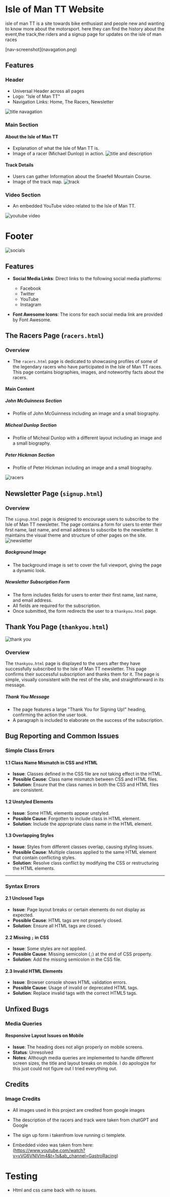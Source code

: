 # Isle of Man TT Website

<p>isle of man TT is a site towards bike enthusiast and people new and wanting to know more about the motorsport.
here they can find the history about the event,the track,the riders and a signup page for updates on the isle of man races</p>
[nav-screenshot](navagation.png)

## Features

### Header

- Universal Header across all pages
- Logo: "Isle of Man TT"
- Navigation Links: Home, The Racers, Newsletter

![title navagation](https://github.com/Bri-xn/Project-1-isle-of-man-tt-resubmission/assets/131008714/8a870141-c179-442c-b0a4-9456fec3ad5b)


### Main Section

#### About the Isle of Man TT

- Explanation of what the Isle of Man TT is.
- Image of a racer (Michael Dunlop) in action.
![title and description](https://github.com/Bri-xn/Project-1-isle-of-man-tt-resubmission/assets/131008714/7cd6558d-05be-4591-a7f1-3c9e94103be2)




#### Track Details

- Users can gather Information about the Snaefell Mountain Course.
- Image of the track map.
![track ](https://github.com/Bri-xn/Project-1-isle-of-man-tt-resubmission/assets/131008714/ca172c97-88d1-43de-b049-70c9c1389e2d)



### Video Section

- An embedded YouTube video related to the Isle of Man TT.

![youtube video](https://github.com/Bri-xn/Project-1-isle-of-man-tt-resubmission/assets/131008714/93eef478-cf9c-49af-b61d-c2b37539b518)

# Footer

![socials](https://github.com/Bri-xn/Project-1-isle-of-man-tt-resubmission/assets/131008714/43595870-737b-43a0-9131-2f4bb64e469c)

## Features

- **Social Media Links**: Direct links to the following social media platforms:
  - Facebook
  - Twitter
  - YouTube
  - Instagram
  
- **Font Awesome Icons**: The icons for each social media link are provided by Font Awesome.

## The Racers Page (`racers.html`)

### Overview

- The `racers.html` page is dedicated to showcasing profiles of some of the legendary racers who have participated in the Isle of Man TT races. This page contains biographies, images, and noteworthy facts about the racers.
#### Main Content

##### John McGuinness Section

- Profile of John McGuinness including an image and a small biography.

##### Micheal Dunlop Section

- Profile of Micheal Dunlop with a different layout including an image and a small biography.

##### Peter Hickman Section

- Profile of Peter Hickman including an image and a small biography.

![racers](https://github.com/Bri-xn/Project-1-isle-of-man-tt-resubmission/assets/131008714/39e0c46f-9393-454e-8bf8-172758d590e8)

## Newsletter Page (`signup.html`)

### Overview

The `signup.html` page is designed to encourage users to subscribe to the Isle of Man TT newsletter. The page contains a form for users to enter their first name, last name, and email address to subscribe to the newsletter. It maintains the visual theme and structure of other pages on the site.
![newsletter](https://github.com/Bri-xn/Project-1-isle-of-man-tt-resubmission/assets/131008714/e409b55e-dfb5-465c-85c9-5494e8660488)
##### Background Image

- The background image is set to cover the full viewport, giving the page a dynamic look.

##### Newsletter Subscription Form

- The form includes fields for users to enter their first name, last name, and email address.
- All fields are required for the subscription.
- Once submitted, the form redirects the user to a `thankyou.html` page.

## Thank You Page (`thankyou.html`)
![thank you](https://github.com/Bri-xn/Project-1-isle-of-man-tt-resubmission/assets/131008714/3f48e812-3752-4429-b897-4a14e49bc4da)


### Overview

The `thankyou.html` page is displayed to the users after they have successfully subscribed to the Isle of Man TT newsletter. This page confirms their successful subscription and thanks them for it. The page is simple, visually consistent with the rest of the site, and straightforward in its message.
##### Thank You Message

- The page features a large "Thank You for Signing Up!" heading, confirming the action the user took.
- A paragraph is included to elaborate on the success of the subscription.

## Bug Reporting and Common Issues
### Simple Class Errors

#### 1.1 Class Name Mismatch in CSS and HTML

- **Issue**: Classes defined in the CSS file are not taking effect in the HTML.
- **Possible Cause**: Class name mismatch between CSS and HTML files.
- **Solution**: Ensure that the class names in both the CSS and HTML files are consistent.

#### 1.2 Unstyled Elements

- **Issue**: Some HTML elements appear unstyled.
- **Possible Cause**: Forgotten to include class in HTML element.
- **Solution**: Include the appropriate class name in the HTML element.

#### 1.3 Overlapping Styles

- **Issue**: Styles from different classes overlap, causing styling issues.
- **Possible Cause**: Multiple classes applied to the same HTML element that contain conflicting styles.
- **Solution**: Resolve class conflict by modifying the CSS or restructuring the HTML elements.

---

### Syntax Errors

#### 2.1 Unclosed Tags

- **Issue**: Page layout breaks or certain elements do not display as expected.
- **Possible Cause**: HTML tags are not properly closed.
- **Solution**: Ensure all HTML tags are closed.

#### 2.2 Missing `;` in CSS

- **Issue**: Some styles are not applied.
- **Possible Cause**: Missing semicolon (`;`) at the end of CSS property.
- **Solution**: Add the missing semicolon in the CSS file.

#### 2.3 Invalid HTML Elements

- **Issue**: Browser console shows HTML validation errors.
- **Possible Cause**: Usage of invalid or deprecated HTML tags.
- **Solution**: Replace invalid tags with the correct HTML5 tags.
## Unfixed Bugs

### Media Queries

####  Responsive Layout Issues on Mobile

- **Issue**: The heading does not align properly on mobile screens.
- **Status**: Unresolved
- **Notes**: Although media queries are implemented to handle different screen sizes, the title and  layout breaks on mobile.
    I do apologize for this just could not figure out I tried everything out.

## Credits

### Image Credits

- All images used in this project are credited from google images
- The description of the racers and track were taken from chatGPT and Google 
- The sign up form i takenfrom love running ci templete.

- Embedded video was taken from here: (https://www.youtube.com/watch?v=vVG6VNlVlm4&t=1s&ab_channel=GastroRacing)


# Testing

- Html and css came back with no issues.